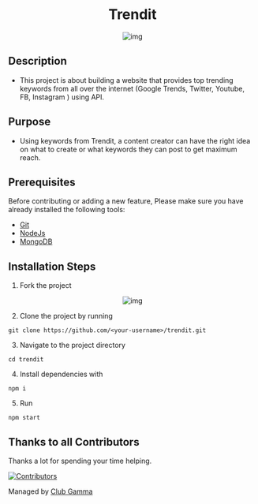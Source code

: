 <h1 align="center"> Trendit </h1>
<p align="center">
  <img src="https://media0.giphy.com/media/rM0wxzvwsv5g4/giphy.gif?cid=ecf05e47xgcl1aw8bepvuowgebabo5jy3bx5sdgmbbxfxrjw&rid=giphy.gif&ct=g" alt="img">
</p>

## Description
- This project is about building a website that provides top trending keywords from all over the internet (Google Trends, Twitter, Youtube, FB, Instagram ) using API.

## Purpose
- Using keywords from Trendit, a content creator can have the right idea on what to create or what keywords they can post to get maximum reach.

## Prerequisites

Before contributing or adding a new feature, Please make sure you have already installed the following tools:

- [Git](https://git-scm.com/downloads)
- [NodeJs](https://nodejs.org/en/download/)
- [MongoDB](https://www.mongodb.com/try/download/community)

## Installation Steps

1. Fork the project
<p align="center">
  <img src="https://github.com/clubgamma/Trendit/blob/main/client/src/Assets/Images/Doc/img.png" alt="img">
</p>

2. Clone the project by running
```
git clone https://github.com/<your-username>/trendit.git
```

3. Navigate to the project directory 
```
cd trendit
```

4. Install dependencies with 
```
npm i
```

5. Run 
```
npm start
```

## Thanks to all Contributors

Thanks a lot for spending your time helping.

[![Contributors](https://contrib.rocks/image?repo=clubgamma/trendit)](https://github.com/clubgamma/trendit/graphs/contributors)

Managed by [Club Gamma](https://github.com/clubgamma) 
